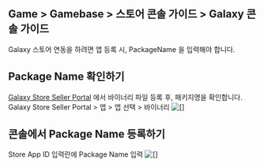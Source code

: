 ## Game > Gamebase > 스토어 콘솔 가이드 > Galaxy 콘솔 가이드

Galaxy 스토어 연동을 하려면 앱 등록 시, PackageName 을 입력해야 합니다.

## Package Name 확인하기
[Galaxy Store Seller Portal](https://seller.samsungapps.com/main/sellerMain.as) 에서 바이너리 파일 등록 후, 패키지명을 확인합니다. 
Galaxy Store Seller Portal > 앱 > 앱 선택 > 바이너리
 ![[]](http://static.toastoven.net/prod_iap/2020/galaxy_app_kr.png)
 

## 콘솔에서 Package Name 등록하기
Store App ID 입력란에 Package Name 입력
![[]](http://static.toastoven.net/prod_gamebase/StoreConsoleGuide/galaxy_app_2_kr.png)
